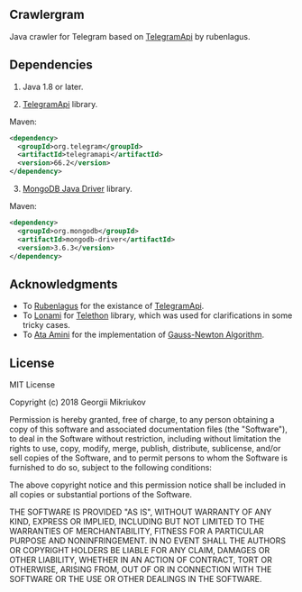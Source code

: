 ## Crawlergram

Java crawler for Telegram based on [TelegramApi](https://github.com/rubenlagus/TelegramApi) by rubenlagus.

## Dependencies

1. Java 1.8 or later.

2. [TelegramApi](https://github.com/rubenlagus/TelegramApi) library.

Maven:
  ```xml
  <dependency>
    <groupId>org.telegram</groupId>
    <artifactId>telegramapi</artifactId>
    <version>66.2</version>
  </dependency>
  ```

3. [MongoDB Java Driver](https://github.com/mongodb/mongo-java-driver) library.

Maven:
  ```xml
  <dependency>
    <groupId>org.mongodb</groupId>
    <artifactId>mongodb-driver</artifactId>
    <version>3.6.3</version>
  </dependency>
  ```

## Acknowledgments

  * To [Rubenlagus](https://github.com/rubenlagus) for the existance of [TelegramApi](https://github.com/rubenlagus/TelegramApi).
  * To [Lonami](https://github.com/Lonami) for [Telethon](https://github.com/LonamiWebs/Telethon) library, which was used for clarifications in some tricky cases.
  * To [Ata Amini](https://www.codeproject.com/Members/Ata-Amini) for the implementation of [Gauss-Newton Algorithm](https://www.codeproject.com/Articles/1175992/Implementation-of-Gauss-Newton-Algorithm-in-Java).

## License

MIT License

Copyright (c) 2018 Georgii Mikriukov

Permission is hereby granted, free of charge, to any person obtaining a copy
of this software and associated documentation files (the "Software"), to deal
in the Software without restriction, including without limitation the rights
to use, copy, modify, merge, publish, distribute, sublicense, and/or sell
copies of the Software, and to permit persons to whom the Software is
furnished to do so, subject to the following conditions:

The above copyright notice and this permission notice shall be included in all
copies or substantial portions of the Software.

THE SOFTWARE IS PROVIDED "AS IS", WITHOUT WARRANTY OF ANY KIND, EXPRESS OR
IMPLIED, INCLUDING BUT NOT LIMITED TO THE WARRANTIES OF MERCHANTABILITY,
FITNESS FOR A PARTICULAR PURPOSE AND NONINFRINGEMENT. IN NO EVENT SHALL THE
AUTHORS OR COPYRIGHT HOLDERS BE LIABLE FOR ANY CLAIM, DAMAGES OR OTHER
LIABILITY, WHETHER IN AN ACTION OF CONTRACT, TORT OR OTHERWISE, ARISING FROM,
OUT OF OR IN CONNECTION WITH THE SOFTWARE OR THE USE OR OTHER DEALINGS IN THE
SOFTWARE.
